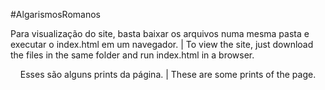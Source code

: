 #AlgarismosRomanos

Para visualização do site, basta baixar os arquivos numa mesma pasta e executar o index.html em um navegador. | To view the site, just download the files in the same folder and run index.html in a browser.
<div align="center">
Esses são alguns prints da página. | These are some prints of the page.


</div>
